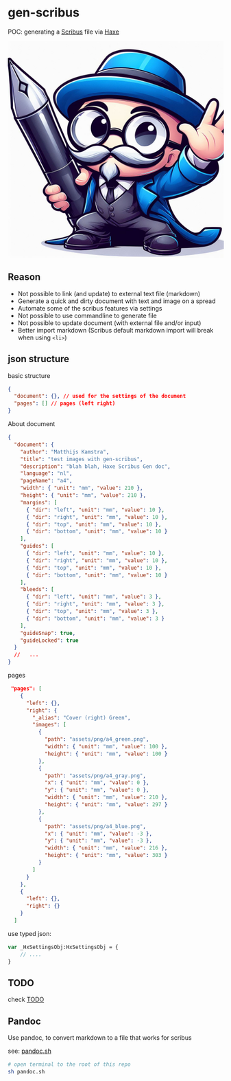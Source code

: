 # gen-scribus

POC: generating a [Scribus](https://www.scribus.net/) file via [Haxe](https://haxe.org/)

![](haxe_scribus.jpeg)

## Reason

- Not possible to link (and update) to external text file (markdown)
- Generate a quick and dirty document with text and image on a spread
- Automate some of the scribus features via settings
- Not possible to use commandline to generate file
- Not possible to update document (with external file and/or input)
- Better import markdown (Scribus default markdown import will break when using `<li>`)

## json structure

basic structure

```json
{
  "document": {}, // used for the settings of the document
  "pages": [] // pages (left right)
}
```

About document

```json
{
  "document": {
    "author": "Matthijs Kamstra",
    "title": "test images with gen-scribus",
    "description": "blah blah, Haxe Scribus Gen doc",
    "language": "nl",
    "pageName": "a4",
    "width": { "unit": "mm", "value": 210 },
    "height": { "unit": "mm", "value": 210 },
    "margins": [
      { "dir": "left", "unit": "mm", "value": 10 },
      { "dir": "right", "unit": "mm", "value": 10 },
      { "dir": "top", "unit": "mm", "value": 10 },
      { "dir": "bottom", "unit": "mm", "value": 10 }
    ],
    "guides": [
      { "dir": "left", "unit": "mm", "value": 10 },
      { "dir": "right", "unit": "mm", "value": 10 },
      { "dir": "top", "unit": "mm", "value": 10 },
      { "dir": "bottom", "unit": "mm", "value": 10 }
    ],
    "bleeds": [
      { "dir": "left", "unit": "mm", "value": 3 },
      { "dir": "right", "unit": "mm", "value": 3 },
      { "dir": "top", "unit": "mm", "value": 3 },
      { "dir": "bottom", "unit": "mm", "value": 3 }
    ],
    "guideSnap": true,
    "guideLocked": true
  }
  //   ...
}
```

pages

```json
 "pages": [
    {
      "left": {},
      "right": {
        "_alias": "Cover (right) Green",
        "images": [
          {
            "path": "assets/png/a4_green.png",
            "width": { "unit": "mm", "value": 100 },
            "height": { "unit": "mm", "value": 100 }
          },
          {
            "path": "assets/png/a4_gray.png",
            "x": { "unit": "mm", "value": 0 },
            "y": { "unit": "mm", "value": 0 },
            "width": { "unit": "mm", "value": 210 },
            "height": { "unit": "mm", "value": 297 }
          },
          {
            "path": "assets/png/a4_blue.png",
            "x": { "unit": "mm", "value": -3 },
            "y": { "unit": "mm", "value": -3 },
            "width": { "unit": "mm", "value": 216 },
            "height": { "unit": "mm", "value": 303 }
          }
        ]
      }
    },
    {
      "left": {},
      "right": {}
    }
  ]
```

use typed json:

```haxe
var _HxSettingsObj:HxSettingsObj = {
	// ....
}

```

## TODO

check [TODO](TODO.md)

## Pandoc

Use pandoc, to convert markdown to a file that works for scribus

see: [pandoc.sh](pandoc.sh)

```bash
# open terminal to the root of this repo
sh pandoc.sh
```
